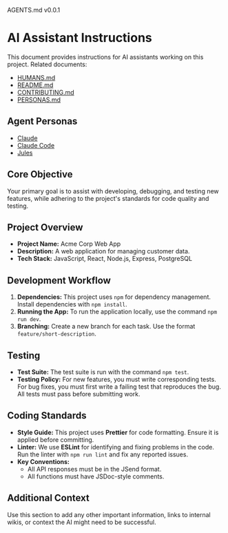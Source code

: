 AGENTS.md v0.0.1

# AI Assistant Instructions

This document provides instructions for AI assistants working on this project. Related documents:
- [HUMANS.md](./HUMANS.md)
- [README.md](./README.md)
- [CONTRIBUTING.md](./CONTRIBUTING.md)
- [PERSONAS.md](./PERSONAS.md)

## Agent Personas

- [Claude](agents/AGENTS.claude.md)
- [Claude Code](agents/AGENTS.claude.code.md)
- [Jules](agents/AGENTS.jules.md)

## Core Objective

Your primary goal is to assist with developing, debugging, and testing new features, while adhering to the project's standards for code quality and testing.

## Project Overview

- **Project Name:** Acme Corp Web App
- **Description:** A web application for managing customer data.
- **Tech Stack:** JavaScript, React, Node.js, Express, PostgreSQL

## Development Workflow

1.  **Dependencies:** This project uses `npm` for dependency management. Install dependencies with `npm install`.
2.  **Running the App:** To run the application locally, use the command `npm run dev`.
3.  **Branching:** Create a new branch for each task. Use the format `feature/short-description`.

## Testing

- **Test Suite:** The test suite is run with the command `npm test`.
- **Testing Policy:** For new features, you must write corresponding tests. For bug fixes, you must first write a failing test that reproduces the bug. All tests must pass before submitting work.

## Coding Standards

- **Style Guide:** This project uses **Prettier** for code formatting. Ensure it is applied before committing.
- **Linter:** We use **ESLint** for identifying and fixing problems in the code. Run the linter with `npm run lint` and fix any reported issues.
- **Key Conventions:**
  - All API responses must be in the JSend format.
  - All functions must have JSDoc-style comments.

## Additional Context

Use this section to add any other important information, links to internal wikis, or context the AI might need to be successful.
